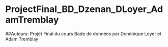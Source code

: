 # ProjectFinal_BD_Dzenan_DLoyer_AdamTremblay

##Auteurs: Projet Final du cours Bade de données par Dominique Loyer et Adam Tremblay

